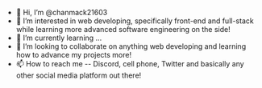 - 👋 Hi, I’m @chanmack21603
- 👀 I’m interested in web developing, specifically front-end and full-stack while learning more advanced software engineering on the side!
- 🌱 I’m currently learning ...
- 💞️ I’m looking to collaborate on anything web developing and learning how to advance my projects more!
- 📫 How to reach me -- Discord, cell phone, Twitter and basically any other social media platform out there!

<!---
chanmack21603/chanmack21603 is a ✨ special ✨ repository because its `README.md` (this file) appears on your GitHub profile.
You can click the Preview link to take a look at your changes.
--->
